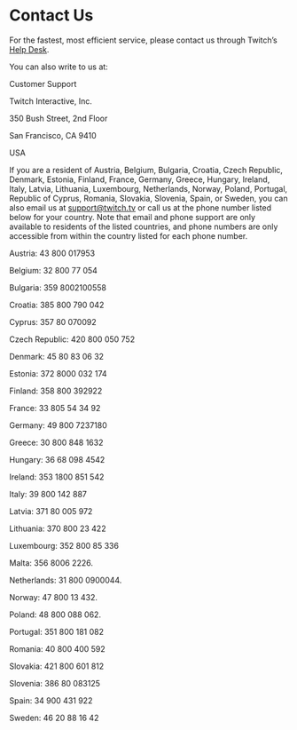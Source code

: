 **Contact Us**
==============

For the fastest, most efficient service, please contact us through Twitch’s [Help Desk](https://help.twitch.tv/s/). 

You can also write to us at:

Customer Support

Twitch Interactive, Inc.

350 Bush Street, 2nd Floor

San Francisco, CA 9410

USA

If you are a resident of Austria, Belgium, Bulgaria, Croatia, Czech Republic, Denmark, Estonia, Finland, France, Germany, Greece, Hungary, Ireland, Italy, Latvia, Lithuania, Luxembourg, Netherlands, Norway, Poland, Portugal, Republic of Cyprus, Romania, Slovakia, Slovenia, Spain, or Sweden, you can also email us at support@twitch.tv or call us at the phone number listed below for your country. Note that email and phone support are only available to residents of the listed countries, and phone numbers are only accessible from within the country listed for each phone number.

Austria: 43 800 017953

Belgium: 32 800 77 054

Bulgaria: 359 8002100558

Croatia: 385 800 790 042

Cyprus: 357 80 070092

Czech Republic: 420 800 050 752

Denmark: 45 80 83 06 32

Estonia: 372 8000 032 174

Finland: 358 800 392922

France: 33 805 54 34 92

Germany: 49 800 7237180

Greece: 30 800 848 1632

Hungary: 36 68 098 4542

Ireland: 353 1800 851 542

Italy: 39 800 142 887

Latvia: 371 80 005 972

Lithuania: 370 800 23 422

Luxembourg: 352 800 85 336

Malta: 356 8006 2226.

Netherlands: 31 800 0900044.

Norway: 47 800 13 432.

Poland: 48 800 088 062.

Portugal: 351 800 181 082

Romania: 40 800 400 592

Slovakia: 421 800 601 812

Slovenia: 386 80 083125

Spain: 34 900 431 922

Sweden: 46 20 88 16 42
